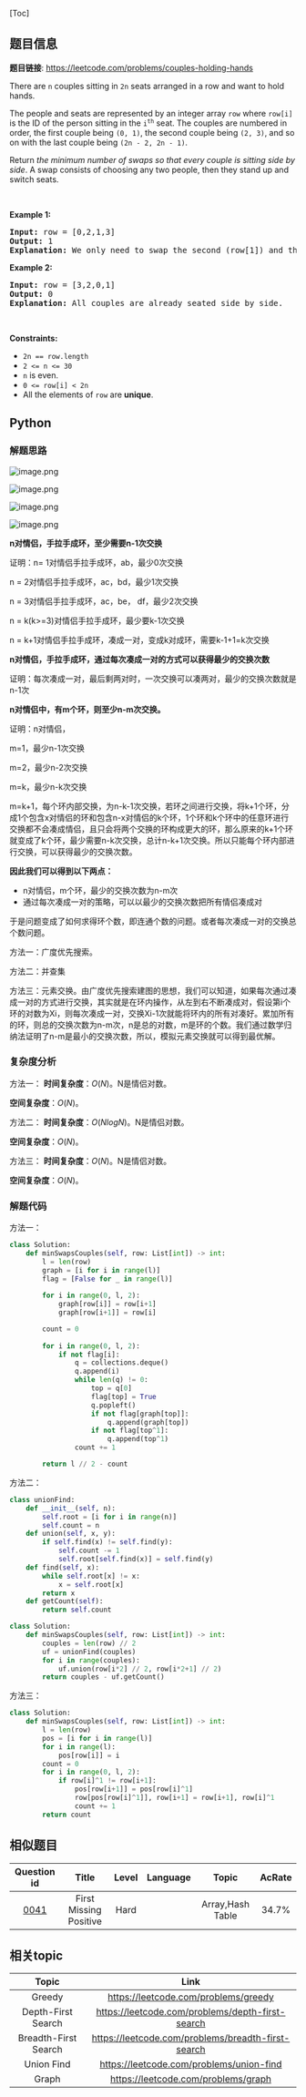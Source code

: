 [Toc]
## 题目信息
**题目链接**: https://leetcode.com/problems/couples-holding-hands
<p>There are <code>n</code> couples sitting in <code>2n</code> seats arranged in a row and want to hold hands.</p>

<p>The people and seats are represented by an integer array <code>row</code> where <code>row[i]</code> is the ID of the person sitting in the <code>i<sup>th</sup></code> seat. The couples are numbered in order, the first couple being <code>(0, 1)</code>, the second couple being <code>(2, 3)</code>, and so on with the last couple being <code>(2n - 2, 2n - 1)</code>.</p>

<p>Return <em>the minimum number of swaps so that every couple is sitting side by side</em>. A swap consists of choosing any two people, then they stand up and switch seats.</p>

<p>&nbsp;</p>
<p><strong>Example 1:</strong></p>

<pre>
<strong>Input:</strong> row = [0,2,1,3]
<strong>Output:</strong> 1
<strong>Explanation:</strong> We only need to swap the second (row[1]) and third (row[2]) person.
</pre>

<p><strong>Example 2:</strong></p>

<pre>
<strong>Input:</strong> row = [3,2,0,1]
<strong>Output:</strong> 0
<strong>Explanation:</strong> All couples are already seated side by side.
</pre>

<p>&nbsp;</p>
<p><strong>Constraints:</strong></p>

<ul>
	<li><code>2n == row.length</code></li>
	<li><code>2 &lt;= n &lt;= 30</code></li>
	<li><code>n</code> is even.</li>
	<li><code>0 &lt;= row[i] &lt; 2n</code></li>
	<li>All the elements of <code>row</code> are <strong>unique</strong>.</li>
</ul>

## Python
### 解题思路
![image.png](https://pic.leetcode-cn.com/1612947031-XGPXVq-image.png)

![image.png](https://pic.leetcode-cn.com/1612947241-UULDLu-image.png)

![image.png](https://pic.leetcode-cn.com/1613227715-YEkSrV-image.png)

![image.png](https://pic.leetcode-cn.com/1613227521-VQEQVC-image.png)

**n对情侣，手拉手成环，至少需要n-1次交换**

证明：n= 1对情侣手拉手成环，ab，最少0次交换

n = 2对情侣手拉手成环，ac，bd，最少1次交换

n = 3对情侣手拉手成环，ac，be， df，最少2次交换

n = k(k>=3)对情侣手拉手成环，最少要k-1次交换

n = k+1对情侣手拉手成环，凑成一对，变成k对成环，需要k-1+1=k次交换

**n对情侣，手拉手成环，通过每次凑成一对的方式可以获得最少的交换次数**

证明：每次凑成一对，最后剩两对时，一次交换可以凑两对，最少的交换次数就是n-1次

**n对情侣中，有m个环，则至少n-m次交换。**

证明：n对情侣，

m=1，最少n-1次交换

m=2，最少n-2次交换

m=k，最少n-k次交换

m=k+1，每个环内部交换，为n-k-1次交换，若环之间进行交换，将k+1个环，分成1个包含x对情侣的环和包含n-x对情侣的k个环，1个环和k个环中的任意环进行交换都不会凑成情侣，且只会将两个交换的环构成更大的环，那么原来的k+1个环就变成了k个环，最少需要n-k次交换，总计n-k+1次交换。所以只能每个环内部进行交换，可以获得最少的交换次数。

**因此我们可以得到以下两点：**

- n对情侣，m个环，最少的交换次数为n-m次
- 通过每次凑成一对的策略，可以以最少的交换次数把所有情侣凑成对

于是问题变成了如何求得环个数，即连通个数的问题。或者每次凑成一对的交换总个数问题。

方法一：广度优先搜索。

方法二：并查集

方法三：元素交换。由广度优先搜索建图的思想，我们可以知道，如果每次通过凑成一对的方式进行交换，其实就是在环内操作，从左到右不断凑成对，假设第i个环的对数为Xi，则每次凑成一对，交换Xi-1次就能将环内的所有对凑好。累加所有的环，则总的交换次数为n-m次，n是总的对数，m是环的个数。我们通过数学归纳法证明了n-m是最小的交换次数，所以，模拟元素交换就可以得到最优解。

### 复杂度分析
方法一：
**时间复杂度**：$O(N)$。N是情侣对数。

**空间复杂度**：$O(N)$。

方法二：
**时间复杂度**：$O(NlogN)$。N是情侣对数。

**空间复杂度**：$O(N)$。

方法三：
**时间复杂度**：$O(N)$。N是情侣对数。

**空间复杂度**：$O(N)$。
### 解题代码
方法一：
```python
class Solution:
    def minSwapsCouples(self, row: List[int]) -> int:
        l = len(row)
        graph = [i for i in range(l)]
        flag = [False for _ in range(l)]
    
        for i in range(0, l, 2):
            graph[row[i]] = row[i+1]
            graph[row[i+1]] = row[i]

        count = 0
        
        for i in range(0, l, 2):
            if not flag[i]:
                q = collections.deque()
                q.append(i)
                while len(q) != 0:
                    top = q[0]
                    flag[top] = True
                    q.popleft()
                    if not flag[graph[top]]:
                        q.append(graph[top])
                    if not flag[top^1]:
                        q.append(top^1)
                count += 1

        return l // 2 - count
```

方法二：
```python
class unionFind:
    def __init__(self, n):
        self.root = [i for i in range(n)]
        self.count = n
    def union(self, x, y):
        if self.find(x) != self.find(y):
            self.count -= 1
            self.root[self.find(x)] = self.find(y)
    def find(self, x):
        while self.root[x] != x:
            x = self.root[x]
        return x
    def getCount(self):
        return self.count

class Solution:
    def minSwapsCouples(self, row: List[int]) -> int:
        couples = len(row) // 2
        uf = unionFind(couples)
        for i in range(couples):
            uf.union(row[i*2] // 2, row[i*2+1] // 2)
        return couples - uf.getCount()
```

方法三：
```python
class Solution:
    def minSwapsCouples(self, row: List[int]) -> int:
        l = len(row)
        pos = [i for i in range(l)]
        for i in range(l):
            pos[row[i]] = i
        count = 0
        for i in range(0, l, 2):
            if row[i]^1 != row[i+1]:
                pos[row[i+1]] = pos[row[i]^1]
                row[pos[row[i]^1]], row[i+1] = row[i+1], row[i]^1 
                count += 1
        return count
```
## 相似题目
Question id | Title | Level | Language | Topic | AcRate
:-----------:|:-----:|:-----:|:--------:|:-----:|:------:
[0041](https://leetcode.com/problems/first-missing-positive) | First Missing Positive | Hard |  | Array,Hash Table | 34.7%
## 相关topic
Topic | Link
:-----:|:----:
Greedy | https://leetcode.com/problems/greedy
Depth-First Search | https://leetcode.com/problems/depth-first-search
Breadth-First Search | https://leetcode.com/problems/breadth-first-search
Union Find | https://leetcode.com/problems/union-find
Graph | https://leetcode.com/problems/graph